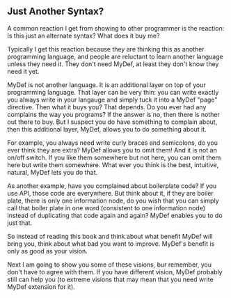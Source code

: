 ## Just Another Syntax?

A common reaction I get from showing to other programmer is the reaction: Is this just an alternate syntax? What does it buy me?

Typically I get this reaction because they are thinking this as another programming language, and people are reluctant to learn another language unless they need it. They don't need MyDef, at least they don't know they need it yet.

MyDef is not another language. It is an additional layer on top of your programming language. That layer can be very thin: you can write exactly you always write in your langauge and simply tuck it into a MyDef "page" directive. Then what it buys you? That depends. Do you ever had any complains the way you programs? If the answer is no, then there is nother out there to buy. But I suspect you do have something to complain about, then this additional layer, MyDef, allows you to do something about it.

For example, you always need write curly braces and semicolons, do you ever think they are extra? MyDef allows you to omit them! And it is not an on/off switch. If you like them somewhere but not here, you can omit them here but write them somewhere. What ever you think is the best, intuitive, natural, MyDef lets you do that. 

As another example, have you complained about boilerplate code? If you use API, those code are everywhere. But think about it, if they are boiler plate, there is only one information node, do you wish that you can simply call that boiler plate in one word (consistent to one information node) instead of duplicating that code again and again? MyDef enables you to do just that. 

So instead of reading this book and think about what benefit MyDef will bring you, think about what bad you want to improve. MyDef's benefit is only as good as your vision.

Next I am going to show you some of these visions, bur remember, you don't have to agree with them. If you have different vision, MyDef probably still can help you (to extreme visions that may mean that you need write MyDef extension for it).
